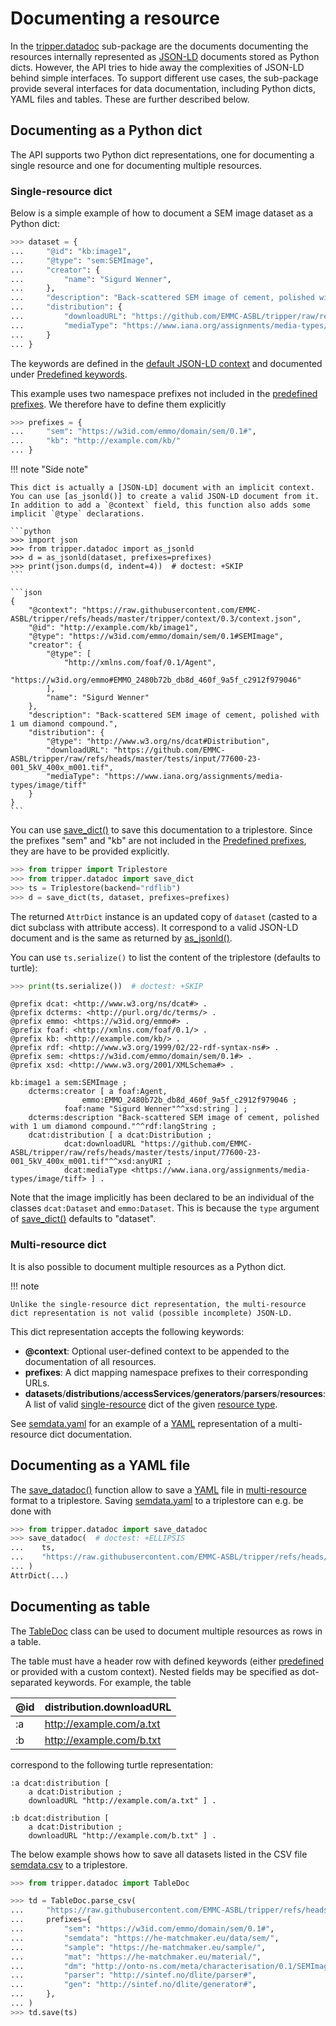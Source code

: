 Documenting a resource
======================
In the [tripper.datadoc] sub-package are the documents documenting the resources internally represented as [JSON-LD] documents stored as Python dicts.
However, the API tries to hide away the complexities of JSON-LD behind simple interfaces.
To support different use cases, the sub-package provide several interfaces for data documentation, including Python dicts, YAML files and tables.
These are further described below.


Documenting as a Python dict
----------------------------
The API supports two Python dict representations, one for documenting a single resource and one for documenting multiple resources.


### Single-resource dict
Below is a simple example of how to document a SEM image dataset as a Python dict:

```python
>>> dataset = {
...     "@id": "kb:image1",
...     "@type": "sem:SEMImage",
...     "creator": {
...         "name": "Sigurd Wenner",
...     },
...     "description": "Back-scattered SEM image of cement, polished with 1 um diamond compound.",
...     "distribution": {
...         "downloadURL": "https://github.com/EMMC-ASBL/tripper/raw/refs/heads/master/tests/input/77600-23-001_5kV_400x_m001.tif",
...         "mediaType": "https://www.iana.org/assignments/media-types/image/tiff"
...     }
... }

```

The keywords are defined in the [default JSON-LD context] and documented under [Predefined keywords].

This example uses two namespace prefixes not included in the [predefined prefixes].
We therefore have to define them explicitly

```python
>>> prefixes = {
...     "sem": "https://w3id.com/emmo/domain/sem/0.1#",
...     "kb": "http://example.com/kb/"
... }

```

!!! note "Side note"

    This dict is actually a [JSON-LD] document with an implicit context.
    You can use [as_jsonld()] to create a valid JSON-LD document from it.
    In addition to add a `@context` field, this function also adds some implicit `@type` declarations.

    ```python
    >>> import json
    >>> from tripper.datadoc import as_jsonld
    >>> d = as_jsonld(dataset, prefixes=prefixes)
    >>> print(json.dumps(d, indent=4))  # doctest: +SKIP
    ```

    ```json
    {
        "@context": "https://raw.githubusercontent.com/EMMC-ASBL/tripper/refs/heads/master/tripper/context/0.3/context.json",
        "@id": "http://example.com/kb/image1",
        "@type": "https://w3id.com/emmo/domain/sem/0.1#SEMImage",
        "creator": {
            "@type": [
                "http://xmlns.com/foaf/0.1/Agent",
                "https://w3id.org/emmo#EMMO_2480b72b_db8d_460f_9a5f_c2912f979046"
            ],
            "name": "Sigurd Wenner"
        },
        "description": "Back-scattered SEM image of cement, polished with 1 um diamond compound.",
        "distribution": {
            "@type": "http://www.w3.org/ns/dcat#Distribution",
            "downloadURL": "https://github.com/EMMC-ASBL/tripper/raw/refs/heads/master/tests/input/77600-23-001_5kV_400x_m001.tif",
            "mediaType": "https://www.iana.org/assignments/media-types/image/tiff"
        }
    }
    ```

You can use [save_dict()] to save this documentation to a triplestore.
Since the prefixes "sem" and "kb" are not included in the [Predefined prefixes], they are have to be provided explicitly.

```python
>>> from tripper import Triplestore
>>> from tripper.datadoc import save_dict
>>> ts = Triplestore(backend="rdflib")
>>> d = save_dict(ts, dataset, prefixes=prefixes)

```

The returned `AttrDict` instance is an updated copy of `dataset` (casted to a dict subclass with attribute access).
It correspond to a valid JSON-LD document and is the same as returned by [as_jsonld()].

You can use `ts.serialize()` to list the content of the triplestore (defaults to turtle):

```python
>>> print(ts.serialize())  # doctest: +SKIP
```

```turtle
@prefix dcat: <http://www.w3.org/ns/dcat#> .
@prefix dcterms: <http://purl.org/dc/terms/> .
@prefix emmo: <https://w3id.org/emmo#> .
@prefix foaf: <http://xmlns.com/foaf/0.1/> .
@prefix kb: <http://example.com/kb/> .
@prefix rdf: <http://www.w3.org/1999/02/22-rdf-syntax-ns#> .
@prefix sem: <https://w3id.com/emmo/domain/sem/0.1#> .
@prefix xsd: <http://www.w3.org/2001/XMLSchema#> .

kb:image1 a sem:SEMImage ;
    dcterms:creator [ a foaf:Agent,
                emmo:EMMO_2480b72b_db8d_460f_9a5f_c2912f979046 ;
            foaf:name "Sigurd Wenner"^^xsd:string ] ;
    dcterms:description "Back-scattered SEM image of cement, polished with 1 um diamond compound."^^rdf:langString ;
    dcat:distribution [ a dcat:Distribution ;
            dcat:downloadURL "https://github.com/EMMC-ASBL/tripper/raw/refs/heads/master/tests/input/77600-23-001_5kV_400x_m001.tif"^^xsd:anyURI ;
            dcat:mediaType <https://www.iana.org/assignments/media-types/image/tiff> ] .

```

Note that the image implicitly has been declared to be an individual of the classes `dcat:Dataset` and `emmo:Dataset`.
This is because the `type` argument of [save_dict()] defaults to "dataset".


### Multi-resource dict
It is also possible to document multiple resources as a Python dict.

!!! note

    Unlike the single-resource dict representation, the multi-resource dict representation is not valid (possible incomplete) JSON-LD.

This dict representation accepts the following keywords:

- **@context**: Optional user-defined context to be appended to the documentation of all resources.
- **prefixes**: A dict mapping namespace prefixes to their corresponding URLs.
- **datasets**/**distributions**/**accessServices**/**generators**/**parsers**/**resources**: A list of valid [single-resource](#single-resource-dict) dict of the given [resource type](introduction.md#resource-types).

See [semdata.yaml] for an example of a [YAML] representation of a multi-resource dict documentation.


Documenting as a YAML file
--------------------------
The [save_datadoc()] function allow to save a [YAML] file in [multi-resource](#multi-resource-dict) format to a triplestore.
Saving [semdata.yaml] to a triplestore can e.g. be done with

```python
>>> from tripper.datadoc import save_datadoc
>>> save_datadoc(  # doctest: +ELLIPSIS
...    ts,
...    "https://raw.githubusercontent.com/EMMC-ASBL/tripper/refs/heads/master/tests/input/semdata.yaml"
... )
AttrDict(...)

```


Documenting as table
--------------------
The [TableDoc] class can be used to document multiple resources as rows in a table.

The table must have a header row with defined keywords (either [predefined][predefined keywords] or provided with a custom context).
Nested fields may be specified as dot-separated keywords. For example, the table

| @id | distribution.downloadURL |
| --- | ------------------------ |
| :a  | http://example.com/a.txt |
| :b  | http://example.com/b.txt |

correspond to the following turtle representation:

```turtle
:a dcat:distribution [
    a dcat:Distribution ;
    downloadURL "http://example.com/a.txt" ] .

:b dcat:distribution [
    a dcat:Distribution ;
    downloadURL "http://example.com/b.txt" ] .
```

The below example shows how to save all datasets listed in the CSV file [semdata.csv] to a triplestore.

```python
>>> from tripper.datadoc import TableDoc

>>> td = TableDoc.parse_csv(
...     "https://raw.githubusercontent.com/EMMC-ASBL/tripper/refs/heads/master/tests/input/semdata.csv",
...     prefixes={
...         "sem": "https://w3id.com/emmo/domain/sem/0.1#",
...         "semdata": "https://he-matchmaker.eu/data/sem/",
...         "sample": "https://he-matchmaker.eu/sample/",
...         "mat": "https://he-matchmaker.eu/material/",
...         "dm": "http://onto-ns.com/meta/characterisation/0.1/SEMImage#",
...         "parser": "http://sintef.no/dlite/parser#",
...         "gen": "http://sintef.no/dlite/generator#",
...     },
... )
>>> td.save(ts)

```


[tripper.datadoc]: https://emmc-asbl.github.io/tripper/latest/datadoc/introduction
[DCAT vocabulary]: https://www.w3.org/TR/vocab-dcat-3/
[DLite]: https://github.com/SINTEF/dlite
[YAML]: https://yaml.org/
[JSON-LD documents]: https://json-ld.org/
[JSON-LD]: https://www.w3.org/TR/json-ld/
[default JSON-LD context]: https://raw.githubusercontent.com/EMMC-ASBL/tripper/refs/heads/master/tripper/context/0.2/context.json
[predefined prefixes]: prefixes.md
[predefined keywords]: keywords.md
[dcat:Dataset]: https://www.w3.org/TR/vocab-dcat-3/#Class:Dataset
[dcat:Distribution]: https://www.w3.org/TR/vocab-dcat-3/#Class:Distribution
[dcat:AccessService]: https://www.w3.org/TR/vocab-dcat-3/#Class:AccessService
[emmo:Dataset]: https://w3id.org/emmo#EMMO_194e367c_9783_4bf5_96d0_9ad597d48d9a
[oteio:Generator]: https://w3id.org/emmo/domain/oteio/Generator
[oteio:Parser]: https://w3id.org/emmo/domain/oteio/Parser
[save_dict()]: ../api_reference/datadoc/dataset.md/#tripper.datadoc.dataset.save_dict
[as_jsonld()]: ../api_reference/datadoc/dataset.md/#tripper.datadoc.dataset.as_jsonld
[save_datadoc()]:
../api_reference/datadoc/dataset.md/#tripper.datadoc.dataset.save_datadoc
[TableDoc]: ../api_reference/datadoc/tabledoc.md/#tripper.datadoc.tabledoc.TableDoc
[semdata.yaml]: https://raw.githubusercontent.com/EMMC-ASBL/tripper/refs/heads/master/tests/input/semdata.yaml
[semdata.csv]: https://raw.githubusercontent.com/EMMC-ASBL/tripper/refs/heads/master/tests/input/semdata.csv
